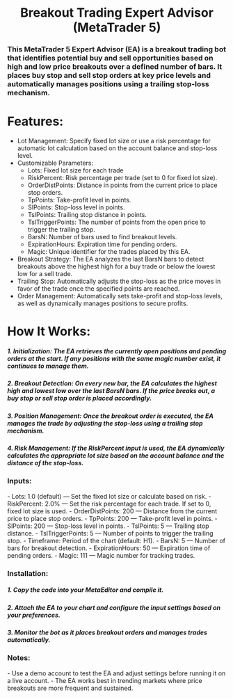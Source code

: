 <h1 align="center">Breakout Trading Expert Advisor (MetaTrader 5)</h1>
<h3 align="">This MetaTrader 5 Expert Advisor (EA) is a breakout trading bot that identifies potential buy and sell opportunities based on high and low price breakouts over a defined number of bars. It places buy stop and sell stop orders at key price levels and automatically manages positions using a trailing stop-loss mechanism.</h3>

<h1>Features:</h1>

- Lot Management: Specify fixed lot size or use a risk percentage for automatic lot calculation based on the account balance and stop-loss level.
- Customizable Parameters:
    - Lots: Fixed lot size for each trade
    - RiskPercent: Risk percentage per trade (set to 0 for fixed lot size).
    - OrderDistPoints: Distance in points from the current price to place stop orders.
    - TpPoints: Take-profit level in points.
    - SlPoints: Stop-loss level in points.
    - TslPoints: Trailing stop distance in points.
    - TslTriggerPoints: The number of points from the open price to trigger the trailing stop.
    - BarsN: Number of bars used to find breakout levels.
    - ExpirationHours: Expiration time for pending orders.
    - Magic: Unique identifier for the trades placed by this EA.
- Breakout Strategy: The EA analyzes the last BarsN bars to detect breakouts above the highest high for a buy trade or below the lowest low for a sell trade.
- Trailing Stop: Automatically adjusts the stop-loss as the price moves in favor of the trade once the specified points are reached.
- Order Management: Automatically sets take-profit and stop-loss levels, as well as dynamically manages positions to secure profits.
<h1>How It Works:</h1>
<h5>1. Initialization: The EA retrieves the currently open positions and pending orders at the start. If any positions with the same magic number exist, it continues to manage them.</h5>
<h5>2. Breakout Detection: On every new bar, the EA calculates the highest high and lowest low over the last BarsN bars. If the price breaks out, a buy stop or sell stop order is placed accordingly.</h5>
<h5>3. Position Management: Once the breakout order is executed, the EA manages the trade by adjusting the stop-loss using a trailing stop mechanism.</h5>
<h5>4. Risk Management: If the RiskPercent input is used, the EA dynamically calculates the appropriate lot size based on the account balance and the distance of the stop-loss.</h5>
<h3>Inputs:</h2>
- Lots: 1.0 (default) — Set the fixed lot size or calculate based on risk.
- RiskPercent: 2.0% — Set the risk percentage for each trade. If set to 0, fixed lot size is used.
- OrderDistPoints: 200 — Distance from the current price to place stop orders.
- TpPoints: 200 — Take-profit level in points.
- SlPoints: 200 — Stop-loss level in points.
- TslPoints: 5 — Trailing stop distance. 
- TslTriggerPoints: 5 — Number of points to trigger the trailing stop.
- Timeframe: Period of the chart (default: H1).
- BarsN: 5 — Number of bars for breakout detection.
- ExpirationHours: 50 — Expiration time of pending orders.
- Magic: 111 — Magic number for tracking trades.
<h3>Installation:</h3>
<h5>1. Copy the code into your MetaEditor and compile it.</h5>
<h5>2. Attach the EA to your chart and configure the input settings based on your preferences.</h5>
<h5>3. Monitor the bot as it places breakout orders and manages trades automatically.</h5>
<h3>Notes:</h3>
- Use a demo account to test the EA and adjust settings before running it on a live account.
- The EA works best in trending markets where price breakouts are more frequent and sustained.
